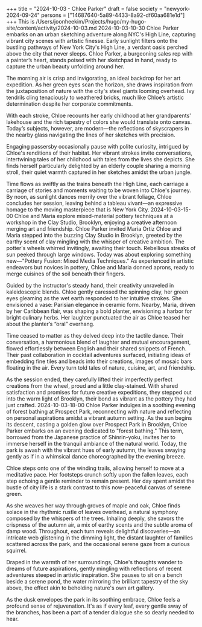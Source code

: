 +++
title = "2024-10-03 - Chloe Parker"
draft = false
society = "newyork-2024-09-24"
persons = ["14687640-5a89-4433-8a92-df60aa681e1d"]
+++
This is /Users/joonheekim/Projects/hugo/my-hugo-site/content/activity/2024-10-03.md
2024-10-03-10-30
Chloe Parker embarks on an urban sketching adventure along NYC's High Line, capturing vibrant city scenes with artistic finesse.
Early sunlight filters onto the bustling pathways of New York City's High Line, a verdant oasis perched above the city that never sleeps. Chloe Parker, a burgeoning sales rep with a painter’s heart, stands poised with her sketchpad in hand, ready to capture the urban beauty unfolding around her. 

The morning air is crisp and invigorating, an ideal backdrop for her art expedition. As her green eyes scan the horizon, she draws inspiration from the juxtaposition of nature with the city's steel giants looming overhead. Ivy tendrils cling tenaciously to weathered bricks, much like Chloe’s artistic determination despite her corporate commitments.

With each stroke, Chloe recounts her early childhood at her grandparents' lakehouse and the rich tapestry of colors she would translate onto canvas. Today’s subjects, however, are modern—the reflections of skyscrapers in the nearby glass navigating the lines of her sketches with precision.

Engaging passersby occasionally pause with polite curiosity, intrigued by Chloe's renditions of their habitat. Her vibrant strokes invite conversations, intertwining tales of her childhood with tales from the lives she depicts. She finds herself particularly delighted by an elderly couple sharing a morning stroll, their quiet warmth captured in her sketches amidst the urban jungle.

Time flows as swiftly as the trains beneath the High Line, each carriage a carriage of stories and moments waiting to be woven into Chloe's journey. By noon, as sunlight dances merrily over the vibrant foliage, Chloe concludes her session, leaving behind a tableau vivant—an expressive homage to the moving masterpiece that is New York City.
2024-10-03-15-00
Chloe and Maria explore mixed-material pottery techniques at a workshop in the Clay Studio, Brooklyn, enjoying a creative afternoon merging art and friendship.
Chloe Parker invited Maria Ortiz
Chloe and Maria stepped into the buzzing Clay Studio in Brooklyn, greeted by the earthy scent of clay mingling with the whisper of creative ambition. The potter's wheels whirred invitingly, awaiting their touch. Rebellious streaks of sun peeked through large windows. Today was about exploring something new—"Pottery Fusion: Mixed Media Techniques." As experienced in artistic endeavors but novices in pottery, Chloe and Maria donned aprons, ready to merge cuisines of the soil beneath their fingers.

Guided by the instructor's steady hand, their creativity unraveled in kaleidoscopic blends. Chloe gently caressed the spinning clay, her green eyes gleaming as the wet earth responded to her intuitive strokes. She envisioned a vase: Parisian elegance in ceramic form. Nearby, Maria, driven by her Caribbean flair, was shaping a bold planter, envisioning a harbor for bright culinary herbs. Her laughter punctuated the air as Chloe teased her about the planter’s “oral” overhang.

Time ceased to matter as they delved deep into the tactile dance. Their conversation, a harmonious blend of laughter and mutual encouragement, flowed effortlessly between English and their shared snippets of French. Their past collaboration in cocktail adventures surfaced, initiating ideas of embedding fine tiles and beads into their creations, images of mosaic bars floating in the air. Every turn told tales of nature, cuisine, art, and friendship.

As the session ended, they carefully lifted their imperfectly perfect creations from the wheel, proud and a little clay-stained. With shared satisfaction and promises for future creative expeditions, they stepped out into the warm light of Brooklyn, their bond as vibrant as the pottery they had just crafted.
2024-10-03-18-00
Chloe Parker indulges in a soothing evening of forest bathing at Prospect Park, reconnecting with nature and reflecting on personal aspirations amidst a vibrant autumn setting.
As the sun begins its descent, casting a golden glow over Prospect Park in Brooklyn, Chloe Parker embarks on an evening dedicated to "forest bathing." This term, borrowed from the Japanese practice of Shinrin-yoku, invites her to immerse herself in the tranquil ambiance of the natural world. Today, the park is awash with the vibrant hues of early autumn, the leaves swaying gently as if in a whimsical dance choreographed by the evening breeze.

Chloe steps onto one of the winding trails, allowing herself to move at a meditative pace. Her footsteps crunch softly upon the fallen leaves, each step echoing a gentle reminder to remain present. Her day spent amidst the bustle of city life is a stark contrast to this now-peaceful canvas of serene green.

As she weaves her way through groves of maple and oak, Chloe finds solace in the rhythmic rustle of leaves overhead, a natural symphony composed by the whispers of the trees. Inhaling deeply, she savors the crispness of the autumn air, a mix of earthy scents and the subtle aroma of damp wood. Throughout, each turn reveals delightful discoveries—an intricate web glistening in the dimming light, the distant laughter of families scattered across the park, and the occasional serene gaze from a curious squirrel.

Draped in the warmth of her surroundings, Chloe's thoughts wander to dreams of future aspirations, gently mingling with reflections of recent adventures steeped in artistic inspiration. She pauses to sit on a bench beside a serene pond, the water mirroring the brilliant tapestry of the sky above, the effect akin to beholding nature's own art gallery.

As the dusk envelopes the park in its soothing embrace, Chloe feels a profound sense of rejuvenation. It's as if every leaf, every gentle sway of the branches, has been a part of a tender dialogue she so dearly needed to hear.
